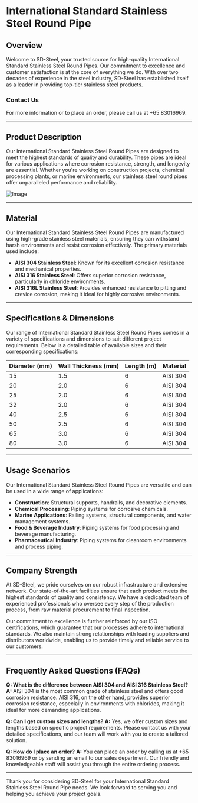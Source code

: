 # International Standard Stainless Steel Round Pipe

## Overview
Welcome to SD-Steel, your trusted source for high-quality International Standard Stainless Steel Round Pipes. Our commitment to excellence and customer satisfaction is at the core of everything we do. With over two decades of experience in the steel industry, SD-Steel has established itself as a leader in providing top-tier stainless steel products.

### Contact Us
For more information or to place an order, please call us at +65 83016969.

---

## Product Description
Our International Standard Stainless Steel Round Pipes are designed to meet the highest standards of quality and durability. These pipes are ideal for various applications where corrosion resistance, strength, and longevity are essential. Whether you're working on construction projects, chemical processing plants, or marine environments, our stainless steel round pipes offer unparalleled performance and reliability.

![Image](https://github.com/user-attachments/assets/2567258e-e124-4816-932d-1809bd27ef0b)

---

## Material
Our International Standard Stainless Steel Round Pipes are manufactured using high-grade stainless steel materials, ensuring they can withstand harsh environments and resist corrosion effectively. The primary materials used include:

- **AISI 304 Stainless Steel**: Known for its excellent corrosion resistance and mechanical properties.
- **AISI 316 Stainless Steel**: Offers superior corrosion resistance, particularly in chloride environments.
- **AISI 316L Stainless Steel**: Provides enhanced resistance to pitting and crevice corrosion, making it ideal for highly corrosive environments.

---

## Specifications & Dimensions
Our range of International Standard Stainless Steel Round Pipes comes in a variety of specifications and dimensions to suit different project requirements. Below is a detailed table of available sizes and their corresponding specifications:

| Diameter (mm) | Wall Thickness (mm) | Length (m) | Material |
|---------------|---------------------|------------|----------|
| 15            | 1.5                 | 6          | AISI 304 |
| 20            | 2.0                 | 6          | AISI 304 |
| 25            | 2.0                 | 6          | AISI 304 |
| 32            | 2.0                 | 6          | AISI 304 |
| 40            | 2.5                 | 6          | AISI 304 |
| 50            | 2.5                 | 6          | AISI 304 |
| 65            | 3.0                 | 6          | AISI 304 |
| 80            | 3.0                 | 6          | AISI 304 |

---

## Usage Scenarios
Our International Standard Stainless Steel Round Pipes are versatile and can be used in a wide range of applications:

- **Construction**: Structural supports, handrails, and decorative elements.
- **Chemical Processing**: Piping systems for corrosive chemicals.
- **Marine Applications**: Railing systems, structural components, and water management systems.
- **Food & Beverage Industry**: Piping systems for food processing and beverage manufacturing.
- **Pharmaceutical Industry**: Piping systems for cleanroom environments and process piping.

---

## Company Strength
At SD-Steel, we pride ourselves on our robust infrastructure and extensive network. Our state-of-the-art facilities ensure that each product meets the highest standards of quality and consistency. We have a dedicated team of experienced professionals who oversee every step of the production process, from raw material procurement to final inspection.

Our commitment to excellence is further reinforced by our ISO certifications, which guarantee that our processes adhere to international standards. We also maintain strong relationships with leading suppliers and distributors worldwide, enabling us to provide timely and reliable service to our customers.

---

## Frequently Asked Questions (FAQs)
**Q: What is the difference between AISI 304 and AISI 316 Stainless Steel?**
**A:** AISI 304 is the most common grade of stainless steel and offers good corrosion resistance. AISI 316, on the other hand, provides superior corrosion resistance, especially in environments with chlorides, making it ideal for more demanding applications.

**Q: Can I get custom sizes and lengths?**
**A:** Yes, we offer custom sizes and lengths based on specific project requirements. Please contact us with your detailed specifications, and our team will work with you to create a tailored solution.

**Q: How do I place an order?**
**A:** You can place an order by calling us at +65 83016969 or by sending an email to our sales department. Our friendly and knowledgeable staff will assist you through the entire ordering process.

---

Thank you for considering SD-Steel for your International Standard Stainless Steel Round Pipe needs. We look forward to serving you and helping you achieve your project goals.